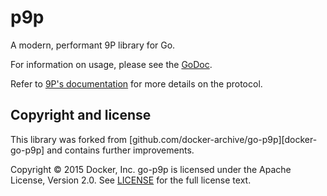 # p9p

A modern, performant 9P library for Go.

For information on usage, please see the
[GoDoc](https://godocs.io/git.omarpolo.com/go-p9p).

Refer to [9P's documentation](http://9p.cat-v.org/documentation)
for more details on the protocol.

## Copyright and license

This library was forked from
[github.com/docker-archive/go-p9p][docker-go-p9p] and contains
further improvements.

Copyright © 2015 Docker, Inc. go-p9p is licensed under the Apache
License, Version 2.0. See [LICENSE](LICENSE) for the full license
text.

